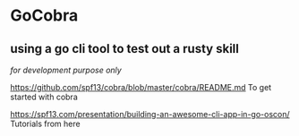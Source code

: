 # GoCobra
## using a go cli tool to test out a rusty skill
_for development purpose only_ 

<https://github.com/spf13/cobra/blob/master/cobra/README.md> To get started with cobra 

<https://spf13.com/presentation/building-an-awesome-cli-app-in-go-oscon/> Tutorials from here 